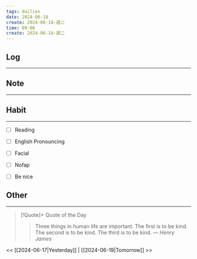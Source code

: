 ```yaml
---
tags: dailies  
date: 2024-06-18
create: 2024-06-18-週二
time: 09:06
create: 2024-06-18-週二
---
```


## Log
---


## Note
---


## Habit
---
- [ ] Reading
- [ ] English Pronouncing
- [ ] Facial
- [ ] Nofap
- [ ] Be nice


## Other
---

> [!Quote]+ Quote of the Day
> > Three things in human life are important. The first is to be kind. The second is to be kind. The third is to be kind.
> — <cite>Henry James</cite>

<< [[2024-06-17|Yesterday]] | [[2024-06-19|Tomorrow]] >>